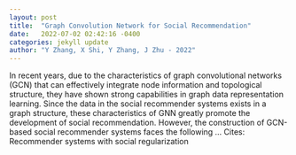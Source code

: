 ```yaml
---
layout: post
title:  "Graph Convolution Network for Social Recommendation"
date:   2022-07-02 02:42:16 -0400
categories: jekyll update
author: "Y Zhang, X Shi, Y Zhang, J Zhu - 2022"
---
```

In recent years, due to the characteristics of graph convolutional networks (GCN) that can effectively integrate node information and topological structure, they have shown strong capabilities in graph data representation learning. Since the data in the social recommender systems exists in a graph structure, these characteristics of GNN greatly promote the development of social recommendation. However, the construction of GCN-based social recommender systems faces the following …
Cites: ‪Recommender systems with social regularization‬  